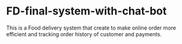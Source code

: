 ﻿# FD-final-system-with-chat-bot
This is a Food delivery system that create to make online order more efficient and tracking order history of customer and payments.
